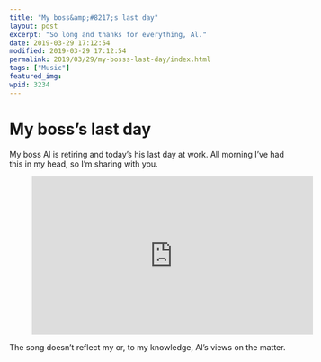 ```yaml
---
title: "My boss&amp;#8217;s last day"
layout: post
excerpt: "So long and thanks for everything, Al."
date: 2019-03-29 17:12:54
modified: 2019-03-29 17:12:54
permalink: 2019/03/29/my-bosss-last-day/index.html
tags: ["Music"]
featured_img: 
wpid: 3234
---
```


# My boss&#8217;s last day

My boss Al is retiring and today’s his last day at work. All morning I’ve had this in my head, so I’m sharing with you.

<figure class="wp-block-embed-youtube wp-block-embed is-type-video is-provider-youtube wp-embed-aspect-16-9 wp-has-aspect-ratio"><div class="wp-block-embed__wrapper"><iframe allow="accelerometer; autoplay; clipboard-write; encrypted-media; gyroscope; picture-in-picture; web-share" allowfullscreen="" frameborder="0" height="281" loading="lazy" src="https://www.youtube.com/embed/W-tm34IRP0s?feature=oembed" title="Corb Lund - Heavy and Leaving" width="500"></iframe></div></figure>The song doesn’t reflect my or, to my knowledge, Al’s views on the matter.
